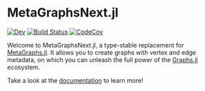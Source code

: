 # MetaGraphsNext.jl

[![Dev](https://img.shields.io/badge/docs-dev-blue.svg)](https://JuliaGraphs.github.io/MetaGraphsNext.jl/dev)
[![Build Status](https://github.com/JuliaGraphs/MetaGraphsNext.jl/actions/workflows/test.yml/badge.svg?branch=master)](https://github.com/JuliaGraphs/MetaGraphsNext.jl/actions/workflows/test.yml?query=branch%3Amaster)
[![CodeCov](https://codecov.io/gh/JuliaGraphs/MetaGraphsNext.jl/branch/master/graph/badge.svg)](https://codecov.io/gh/JuliaGraphs/MetaGraphsNext.jl)

Welcome to MetaGraphsNext.jl, a type-stable replacement for [MetaGraphs.jl](https://github.com/JuliaGraphs/MetaGraphs.jl). It allows you to create graphs with vertex and edge metadata, on which you can unleash the full power of the [Graphs.jl](https://github.com/JuliaGraphs/Graphs.jl) ecosystem.

Take a look at the [documentation](https://juliagraphs.org/MetaGraphsNext.jl/) to learn more!
